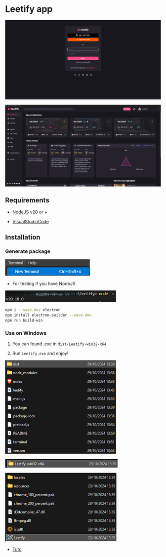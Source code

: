 # Leetify app

![sample](leetify.png)

![sample](GUI.png)


## Requirements

- [NodeJS](https://nodejs.org) v20 or +

- [VisualStudioCode](https://code.visualstudio.com/)

## Installation

### Generate package

![sample](terminal.png)

- For testing if you have NodeJS

![sample](version.png)


```sh
npm i --save-dev electron
npm install electron-builder --save-dev
npm run build-win

```

### Use on Windows

1. You can found .exe in `dist/Leetify-win32-x64` 

2. Run `Leetify.exe` and enjoy!

![sample](dist.png)

![sample](win32-x64.png)

![sample](exe.png)

- [Tuto](https://youtu.be/mkYQqbDhWbg)
